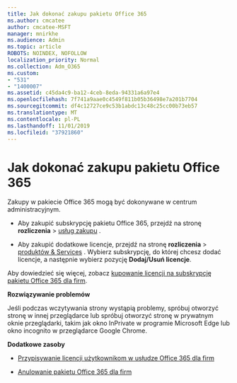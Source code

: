```yaml
---
title: Jak dokonać zakupu pakietu Office 365
ms.author: cmcatee
author: cmcatee-MSFT
manager: mnirkhe
ms.audience: Admin
ms.topic: article
ROBOTS: NOINDEX, NOFOLLOW
localization_priority: Normal
ms.collection: Adm_O365
ms.custom:
- "531"
- "1400007"
ms.assetid: c45da4c9-ba12-4ceb-8eda-94331a6a97e4
ms.openlocfilehash: 7f741a9aae0c4549f811b05b36498e7a201b7704
ms.sourcegitcommit: df4c12727ce9c53b1abdc13c48c25cc00b73eb57
ms.translationtype: MT
ms.contentlocale: pl-PL
ms.lasthandoff: 11/01/2019
ms.locfileid: "37921860"
---
```

# <a name="how-to-make-an-office-365-purchase"></a>Jak dokonać zakupu pakietu Office 365

Zakupy w pakiecie Office 365 mogą być dokonywane w centrum administracyjnym.
  
- Aby zakupić subskrypcję pakietu Office 365, przejdź na stronę **rozliczenia** \> [usług zakupu](https://go.microsoft.com/fwlink/p/?linkid=868433) .

- Aby zakupić dodatkowe licencje, przejdź na stronę **rozliczenia** \> [produktów & Services](https://go.microsoft.com/fwlink/p/?linkid=842054) . Wybierz subskrypcję, do której chcesz dodać licencje, a następnie wybierz pozycję **Dodaj/Usuń licencje**.
  
Aby dowiedzieć się więcej, zobacz [kupowanie licencji na subskrypcję pakietu Office 365 dla firm](https://docs.microsoft.com/office365/admin/subscriptions-and-billing/buy-licenses).

**Rozwiązywanie problemów**

Jeśli podczas wczytywania strony wystąpią problemy, spróbuj otworzyć stronę w innej przeglądarce lub spróbuj otworzyć stronę w prywatnym oknie przeglądarki, takim jak okno InPrivate w programie Microsoft Edge lub okno incognito w przeglądarce Google Chrome. 

**Dodatkowe zasoby**
  
- [Przypisywanie licencji użytkownikom w usłudze Office 365 dla firm](https://docs.microsoft.com/office365/admin/subscriptions-and-billing/assign-licenses-to-users)

- [Anulowanie pakietu Office 365 dla firm](https://docs.microsoft.com/office365/admin/subscriptions-and-billing/cancel-your-subscription)